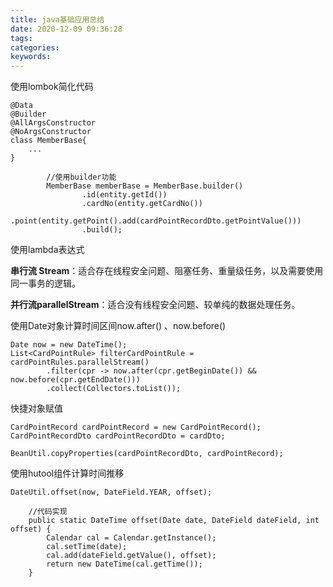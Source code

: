 ```yaml
---
title: java基础应用总结
date: 2020-12-09 09:36:28
tags:
categories:
keywords:
---
```




使用lombok简化代码

```
@Data
@Builder
@AllArgsConstructor
@NoArgsConstructor
class MemberBase{
	...
}

		//使用builder功能
        MemberBase memberBase = MemberBase.builder()
                .id(entity.getId())
                .cardNo(entity.getCardNo())
                .point(entity.getPoint().add(cardPointRecordDto.getPointValue()))
                .build();
```



使用lambda表达式

**串行流 Stream**：适合存在线程安全问题、阻塞任务、重量级任务，以及需要使用同一事务的逻辑。

**并行流parallelStream**：适合没有线程安全问题、较单纯的数据处理任务。



使用Date对象计算时间区间now.after() 、now.before()

```
Date now = new DateTime();
List<CardPointRule> filterCardPointRule = cardPointRules.parallelStream()
        .filter(cpr -> now.after(cpr.getBeginDate()) && now.before(cpr.getEndDate()))
        .collect(Collectors.toList());
```



快捷对象赋值

```
CardPointRecord cardPointRecord = new CardPointRecord();
CardPointRecordDto cardPointRecordDto = cardDto;

BeanUtil.copyProperties(cardPointRecordDto, cardPointRecord);
```



使用hutool组件计算时间推移

```
DateUtil.offset(now, DateField.YEAR, offset);

	//代码实现
    public static DateTime offset(Date date, DateField dateField, int offset) {
        Calendar cal = Calendar.getInstance();
        cal.setTime(date);
        cal.add(dateField.getValue(), offset);
        return new DateTime(cal.getTime());
    }
```

